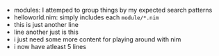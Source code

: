 - modules: I attemped to group things by my expected search patterns
- helloworld.nim: simply includes each `module/*.nim`
- this is just another line
- line another just is this
- i just need some more content for playing around with nim
- i now have atleast 5 lines

